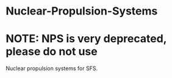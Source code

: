 # Nuclear-Propulsion-Systems
# NOTE: NPS is very deprecated, please do not use
Nuclear propulsion systems for SFS.
